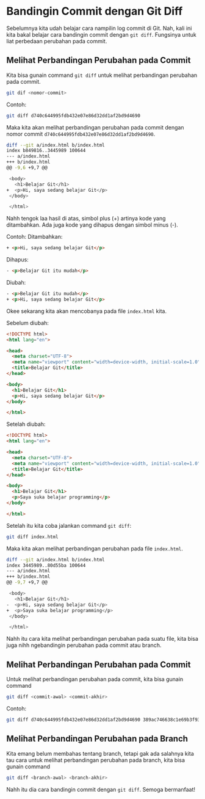 # Bandingin Commit dengan Git Diff

Sebelumnya kita udah belajar cara nampilin log commit di Git. Nah, kali ini kita bakal belajar cara bandingin commit dengan `git diff`. Fungsinya untuk liat perbedaan perubahan pada commit.

## Melihat Perbandingan Perubahan pada Commit

Kita bisa gunain command `git diff` untuk melihat perbandingan perubahan pada commit.

```bash
git dif <nomor-commit>
```

Contoh:

```bash
git diff d740c644995fdb432e07e86d32dd1af2bd9d4690
```

Maka kita akan melihat perbandingan perubahan pada commit dengan nomor commit `d740c644995fdb432e07e86d32dd1af2bd9d4690`.

```bash
diff --git a/index.html b/index.html
index b849816..3445989 100644
--- a/index.html
+++ b/index.html
@@ -9,6 +9,7 @@

 <body>
   <h1>Belajar Git</h1>
+  <p>Hi, saya sedang belajar Git</p>
 </body>

 </html>
```

Nahh tengok laa hasil di atas, simbol plus (+) artinya kode yang ditambahkan. Ada juga kode yang dihapus dengan simbol minus (-).

Contoh:
Ditambahkan:
```html
+ <p>Hi, saya sedang belajar Git</p>
```

Dihapus:
```html
- <p>Belajar Git itu mudah</p>
```

Diubah:
```html
- <p>Belajar Git itu mudah</p>
+ <p>Hi, saya sedang belajar Git</p>
```

Okee sekarang kita akan mencobanya pada file `index.html` kita.

Sebelum diubah:
```html
<!DOCTYPE html>
<html lang="en">

<head>
  <meta charset="UTF-8">
  <meta name="viewport" content="width=device-width, initial-scale=1.0">
  <title>Belajar Git</title>
</head>

<body>
  <h1>Belajar Git</h1>
  <p>Hi, saya sedang belajar Git</p>
</body>

</html>
```

Setelah diubah:
```html
<!DOCTYPE html>
<html lang="en">

<head>
  <meta charset="UTF-8">
  <meta name="viewport" content="width=device-width, initial-scale=1.0">
  <title>Belajar Git</title>
</head>

<body>
  <h1>Belajar Git</h1>
  <p>Saya suka belajar programming</p>
</body>

</html>
```

Setelah itu kita coba jalankan command `git diff`:

```bash
git diff index.html
```

Maka kita akan melihat perbandingan perubahan pada file `index.html`.

```bash
diff --git a/index.html b/index.html
index 3445989..80d55ba 100644
--- a/index.html
+++ b/index.html
@@ -9,7 +9,7 @@

 <body>
   <h1>Belajar Git</h1>
-  <p>Hi, saya sedang belajar Git</p>
+  <p>Saya suka belajar programming</p>
 </body>

 </html>
```

Nahh itu cara kita melihat perbandingan perubahan pada suatu file, kita bisa juga nihh ngebandingin perubahan pada commit atau branch.

## Melihat Perbandingan Perubahan pada Commit

Untuk melihat perbandingan perubahan pada commit, kita bisa gunain command

```bash
git diff <commit-awal> <commit-akhir>
```

Contoh:

```bash
git diff d740c644995fdb432e07e86d32dd1af2bd9d4690 389ac746638c1e69b3f93903509731c8c2a6616b
```

## Melihat Perbandingan Perubahan pada Branch

Kita emang belum membahas tentang branch, tetapi gak ada salahnya kita tau cara untuk melihat perbandingan perubahan pada branch, kita bisa gunain command

```bash
git diff <branch-awal> <branch-akhir>
```

Nahh itu dia cara bandingin commit dengan `git diff`. Semoga bermanfaat!
